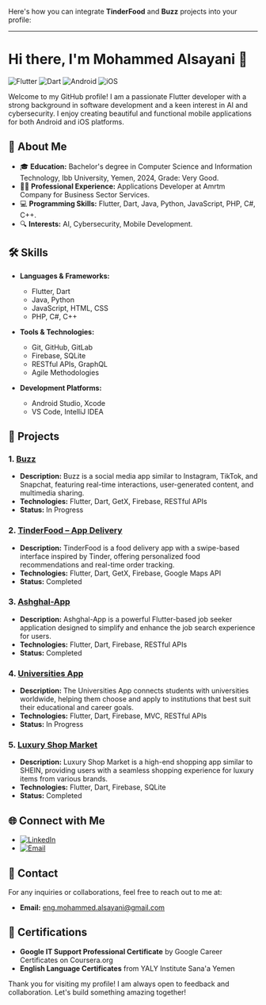 Here's how you can integrate **TinderFood** and **Buzz** projects into your profile:

---

# Hi there, I'm Mohammed Alsayani 👋

![Flutter](https://img.shields.io/badge/Flutter-02569B?style=for-the-badge&logo=flutter&logoColor=white)
![Dart](https://img.shields.io/badge/Dart-0175C2?style=for-the-badge&logo=dart&logoColor=white)
![Android](https://img.shields.io/badge/Android-3DDC84?style=for-the-badge&logo=android&logoColor=white)
![iOS](https://img.shields.io/badge/iOS-000000?style=for-the-badge&logo=ios&logoColor=white)

Welcome to my GitHub profile! I am a passionate Flutter developer with a strong background in software development and a keen interest in AI and cybersecurity. I enjoy creating beautiful and functional mobile applications for both Android and iOS platforms.

## 🚀 About Me

- 🎓 **Education:** Bachelor's degree in Computer Science and Information Technology, Ibb University, Yemen, 2024, Grade: Very Good.
- 👨‍💻 **Professional Experience:** Applications Developer at Amrtm Company for Business Sector Services.
- 💻 **Programming Skills:** Flutter, Dart, Java, Python, JavaScript, PHP, C#, C++.
- 🔍 **Interests:** AI, Cybersecurity, Mobile Development.

## 🛠️ Skills

- **Languages & Frameworks:** 
  - Flutter, Dart
  - Java, Python
  - JavaScript, HTML, CSS
  - PHP, C#, C++

- **Tools & Technologies:** 
  - Git, GitHub, GitLab
  - Firebase, SQLite
  - RESTful APIs, GraphQL
  - Agile Methodologies

- **Development Platforms:** 
  - Android Studio, Xcode
  - VS Code, IntelliJ IDEA

## 📱 Projects

### 1. [Buzz](https://www.figma.com/proto/DfsPKpKiJH9r8vfqGN9H9b/Activities-App?page-id=0%3A1&node-id=183-1457&viewport=211%2C77%2C0.05&t=CqMg6J9Tw0wMZTOL-1&scaling=scale-down)
   - **Description:** Buzz is a social media app similar to Instagram, TikTok, and Snapchat, featuring real-time interactions, user-generated content, and multimedia sharing.
   - **Technologies:** Flutter, Dart, GetX, Firebase, RESTful APIs
   - **Status:** In Progress

### 2. [TinderFood – App Delivery](https://www.figma.com/design/MQlpCjy6gXxON67vfM2L1B/TinderFood?node-id=0%3A1&t=9PFXuKQcK3kvnj7y-1)
   - **Description:** TinderFood is a food delivery app with a swipe-based interface inspired by Tinder, offering personalized food recommendations and real-time order tracking.
   - **Technologies:** Flutter, Dart, GetX, Firebase, Google Maps API
   - **Status:** Completed

### 3. [Ashghal-App](https://github.com/mohammedalsayani/Ashghal-App)
   - **Description:** Ashghal-App is a powerful Flutter-based job seeker application designed to simplify and enhance the job search experience for users.
   - **Technologies:** Flutter, Dart, Firebase, RESTful APIs
   - **Status:** Completed

### 4. [Universities App](https://github.com/mohammedalsayani/Universities-App)
   - **Description:** The Universities App connects students with universities worldwide, helping them choose and apply to institutions that best suit their educational and career goals.
   - **Technologies:** Flutter, Dart, Firebase, MVC, RESTful APIs
   - **Status:** In Progress

### 5. [Luxury Shop Market](https://github.com/mohammedalsayani/Luxury-Shop-Market)
   - **Description:** Luxury Shop Market is a high-end shopping app similar to SHEIN, providing users with a seamless shopping experience for luxury items from various brands.
   - **Technologies:** Flutter, Dart, Firebase, SQLite
   - **Status:** Completed

## 🌐 Connect with Me

- [![LinkedIn](https://img.shields.io/badge/LinkedIn-0077B5?style=for-the-badge&logo=linkedin&logoColor=white)](www.linkedin.com/in/mohammed-alsayani)
- [![Email](https://img.shields.io/badge/Email-D14836?style=for-the-badge&logo=gmail&logoColor=white)](mailto:eng.mohammed.alsayani@gmail.com)

## 📧 Contact

For any inquiries or collaborations, feel free to reach out to me at:
- **Email:** eng.mohammed.alsayani@gmail.com

## 📝 Certifications

- **Google IT Support Professional Certificate** by Google Career Certificates on Coursera.org
- **English Language Certificates** from YALY Institute Sana'a Yemen

Thank you for visiting my profile! I am always open to feedback and collaboration. Let's build something amazing together!
